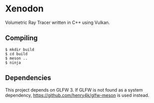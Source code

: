 # Xenodon
Volumetric Ray Tracer written in C++ using Vulkan.

## Compiling

```
$ mkdir build
$ cd build
$ meson ..
$ ninja
```

## Dependencies

This project depends on GLFW 3. If GLFW is not found as a system
dependency, https://github.com/henry4k/glfw-meson is used instead.
